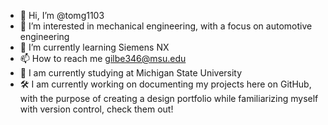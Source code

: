 - 👋 Hi, I’m @tomg1103
- 👀 I’m interested in mechanical engineering, with a focus on automotive engineering
- 🌱 I’m currently learning Siemens NX
- 📫 How to reach me gilbe346@msu.edu
- 🏫 I am currently studying at Michigan State University
- 🛠️ I am currently working on documenting my projects here on GitHub, with the purpose of creating a design portfolio while familiarizing myself with version control, check them out!


<!---
tomg1103/tomg1103 is a ✨ special ✨ repository because its `README.md` (this file) appears on your GitHub profile.
You can click the Preview link to take a look at your changes.
--->
